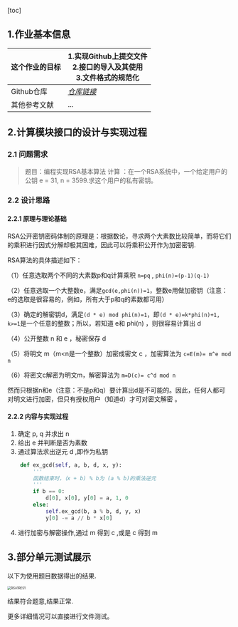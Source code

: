 [toc]

## 1.作业基本信息



| 这个作业的目标       | 1.实现Github上提交文件<br>2.接口的导入及其使用<br>3.文件格式的规范化 |
| -------------------- | ------------------------------------------------------------ |
| Github仓库           | *[仓库链接](http://10.21.4.83:81/3120005069/ns/-/tree/main/)*      |
| 其他参考文献         | ...|



## 2.计算模块接口的设计与实现过程

### 2.1 问题需求

> 题目：编程实现RSA基本算法 
> 计算 ：在一个RSA系统中，一个给定用户的公钥 e = 31, n = 3599.求这个用户的私有密钥。 

### 2.2 设计思路

#### 2.2.1 原理与理论基础

RSA公开密钥密码体制的原理是：根据数论，寻求两个大素数比较简单，而将它们的乘积进行因式分解却极其困难，因此可以将乘积公开作为加密密钥.

RSA算法的具体描述如下：

（1）任意选取两个不同的大素数p和q计算乘积 `n=pq` , `phi(n)=(p-1)(q-1)`

（2）任意选取一个大整数e，满足`gcd(e,phi(n))=1`，整数e用做加密钥（注意：e的选取是很容易的，例如，所有大于p和q的素数都可用）

（3）确定的解密钥d，满足`(d * e) mod phi(n)=1`，即`(d * e)=k*phi(n)+1, k>=1`是一个任意的整数；所以，若知道 e和 phi(n) ，则很容易计算出 d 

（4）公开整数 n 和 e ，秘密保存 d 

（5）将明文 m（m<n是一个整数）加密成密文 c ，加密算法为 `c=E(m)= m^e mod n`

（6）将密文c解密为明文m，解密算法为 `m=D(c)= c^d mod n`

然而只根据n和e（注意：不是p和q）要计算出d是不可能的。因此，任何人都可对明文进行加密，但只有授权用户（知道d）才可对密文解密 。

#### 2.2.2 内容与实现过程

1. 确定 p, q 并求出 n 
2. 给出 e 并判断是否为素数
3. 通过算法求出逆元 d ,即作为私钥

```python
    def ex_gcd(self, a, b, d, x, y):
        '''
        函数结束时，（x + b) % b为 (a % b)的乘法逆元
        '''
        if b == 0:
            d[0], x[0], y[0] = a, 1, 0
        else:
            self.ex_gcd(b, a % b, d, y, x)
            y[0] -= a // b * x[0]
```

4. 进行加密与解密操作,通过 m 得到 c ,或是 c 得到 m 

   


## 3.部分单元测试展示



以下为使用题目数据得出的结果.

<img src="F:\learning\_networkSecurity\RSA\RSA1RES1.png" alt="RSA1RES1" style="zoom:50%;" />

结果符合题意,结果正常.



更多详细情况可以直接进行文件测试。